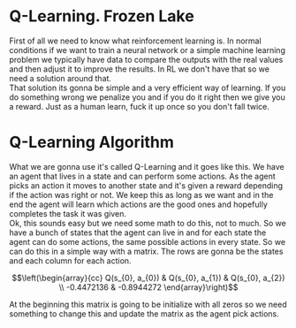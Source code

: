 # Q-Learning. Frozen Lake
First of all we need to know what reinforcement learning is. In normal conditions if we want to train a neural network or a simple machine learning problem we typically have data to compare the outputs with the real values and then adjust it to improve the results. In RL we don't have that so we need a solution around that.  
That solution its gonna be simple and a very efficient way of learning. If you do something wrong we penalize you and if you do it right then we give you a reward. Just as a human learn, fuck it up once so you don't fall twice.  
# Q-Learning Algorithm
What we are gonna use it's called Q-Learning and it goes like this. We have an agent that lives in a state and can perform some actions. As the agent picks an action it moves to another state and it's given a reward depending if the action was right or not. We keep this as long as we want and in the end the agent will learn which actions are the good ones and hopefully completes the task it was given.  
Ok, this sounds easy but we need some math to do this, not to much. So we have a bunch of states that the agent can live in and for each state the agent can do some actions, the same possible actions in every state.
So we can do this in a simple way with a matrix. The rows are gonna be the states and each column for each action.  
```math
\left(\begin{array}{cc} 
Q(s_{0}, a_{0}) & Q(s_{0}, a_{1}) & Q(s_{0}, a_{2}) \\ -0.4472136 & -0.8944272
\end{array}\right)
```
At the beginning this matrix is going to be initialize with all zeros so we need something to change this and update the matrix as the agent pick actions.
